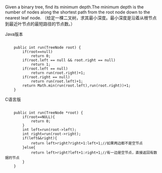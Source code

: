 <p>Given a binary tree, find its minimum depth.The minimum depth is the number of nodes along the shortest path from the root node down to the nearest leaf node.
（给定一棵二叉树，求其最小深度。最小深度是沿着从根节点到最近叶节点的最短路径的节点数。）
<p>Java版本</p>
<pre><code>
    public int run(TreeNode root) {
        if(root==null)
            return 0;
        if(root.left == null && root.right == null)
            return 1;
        if(root.left == null)
            return run(root.right)+1;
        if(root.right == null)
            return run(root.left)+1;
        return Math.min(run(root.left),run(root.right))+1;
    }
</code></pre>
<p>C语言版</p>
<pre><code>
    public int run(TreeNode *root) {
        if(root==NULL){
            return 0;
        }
        int left=run(root->left);
        int right=run(root->right);
        if(left&&right){
            return left>right?right+1:left+1;//如果两边都不是空节点
        }else{
            return left>right?left+1:right+1;//有一边是空节点，直接返回有数据的节点
        }
    }

</code></pre>